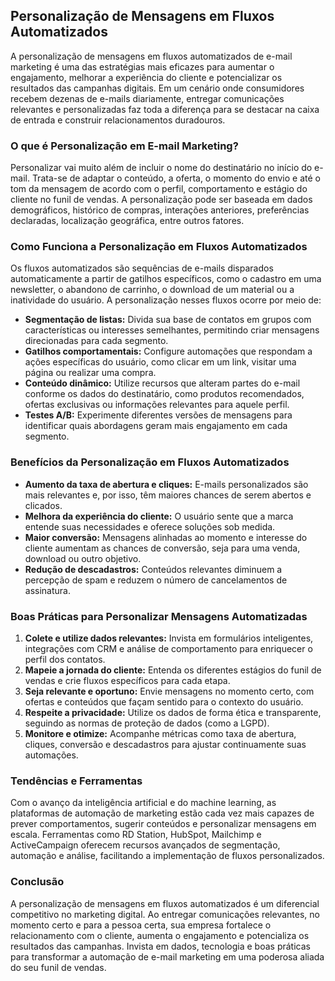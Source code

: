 
## Personalização de Mensagens em Fluxos Automatizados

A personalização de mensagens em fluxos automatizados de e-mail marketing é uma das estratégias mais eficazes para aumentar o engajamento, melhorar a experiência do cliente e potencializar os resultados das campanhas digitais. Em um cenário onde consumidores recebem dezenas de e-mails diariamente, entregar comunicações relevantes e personalizadas faz toda a diferença para se destacar na caixa de entrada e construir relacionamentos duradouros.

### O que é Personalização em E-mail Marketing?

Personalizar vai muito além de incluir o nome do destinatário no início do e-mail. Trata-se de adaptar o conteúdo, a oferta, o momento do envio e até o tom da mensagem de acordo com o perfil, comportamento e estágio do cliente no funil de vendas. A personalização pode ser baseada em dados demográficos, histórico de compras, interações anteriores, preferências declaradas, localização geográfica, entre outros fatores.

### Como Funciona a Personalização em Fluxos Automatizados

Os fluxos automatizados são sequências de e-mails disparados automaticamente a partir de gatilhos específicos, como o cadastro em uma newsletter, o abandono de carrinho, o download de um material ou a inatividade do usuário. A personalização nesses fluxos ocorre por meio de:

- **Segmentação de listas:** Divida sua base de contatos em grupos com características ou interesses semelhantes, permitindo criar mensagens direcionadas para cada segmento.
- **Gatilhos comportamentais:** Configure automações que respondam a ações específicas do usuário, como clicar em um link, visitar uma página ou realizar uma compra.
- **Conteúdo dinâmico:** Utilize recursos que alteram partes do e-mail conforme os dados do destinatário, como produtos recomendados, ofertas exclusivas ou informações relevantes para aquele perfil.
- **Testes A/B:** Experimente diferentes versões de mensagens para identificar quais abordagens geram mais engajamento em cada segmento.

### Benefícios da Personalização em Fluxos Automatizados

- **Aumento da taxa de abertura e cliques:** E-mails personalizados são mais relevantes e, por isso, têm maiores chances de serem abertos e clicados.
- **Melhora da experiência do cliente:** O usuário sente que a marca entende suas necessidades e oferece soluções sob medida.
- **Maior conversão:** Mensagens alinhadas ao momento e interesse do cliente aumentam as chances de conversão, seja para uma venda, download ou outro objetivo.
- **Redução de descadastros:** Conteúdos relevantes diminuem a percepção de spam e reduzem o número de cancelamentos de assinatura.

### Boas Práticas para Personalizar Mensagens Automatizadas

1. **Colete e utilize dados relevantes:** Invista em formulários inteligentes, integrações com CRM e análise de comportamento para enriquecer o perfil dos contatos.
2. **Mapeie a jornada do cliente:** Entenda os diferentes estágios do funil de vendas e crie fluxos específicos para cada etapa.
3. **Seja relevante e oportuno:** Envie mensagens no momento certo, com ofertas e conteúdos que façam sentido para o contexto do usuário.
4. **Respeite a privacidade:** Utilize os dados de forma ética e transparente, seguindo as normas de proteção de dados (como a LGPD).
5. **Monitore e otimize:** Acompanhe métricas como taxa de abertura, cliques, conversão e descadastros para ajustar continuamente suas automações.

### Tendências e Ferramentas

Com o avanço da inteligência artificial e do machine learning, as plataformas de automação de marketing estão cada vez mais capazes de prever comportamentos, sugerir conteúdos e personalizar mensagens em escala. Ferramentas como RD Station, HubSpot, Mailchimp e ActiveCampaign oferecem recursos avançados de segmentação, automação e análise, facilitando a implementação de fluxos personalizados.

### Conclusão

A personalização de mensagens em fluxos automatizados é um diferencial competitivo no marketing digital. Ao entregar comunicações relevantes, no momento certo e para a pessoa certa, sua empresa fortalece o relacionamento com o cliente, aumenta o engajamento e potencializa os resultados das campanhas. Invista em dados, tecnologia e boas práticas para transformar a automação de e-mail marketing em uma poderosa aliada do seu funil de vendas.
```
